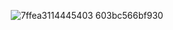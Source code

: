 <div align="center">


  
![7ffea3114445403 603bc566bf930](https://user-images.githubusercontent.com/7276145/119748095-1a2a8a00-be62-11eb-9dee-1689471eca74.gif)


[banner-url]: https://user-images.githubusercontent.com/7276145/117090386-308f6b00-ad26-11eb-9763-2c0c3d47c5db.gif


</div>




<!--

[panda]: https://user-images.githubusercontent.com/7276145/117089593-ec02d000-ad23-11eb-8019-80bd34eecaa3.gif
[repo-url]: https://github.com/wizardsource/

-->
